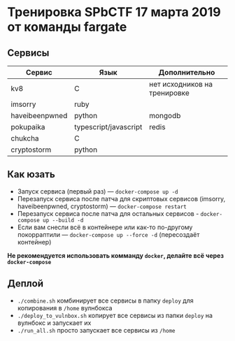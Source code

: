# Тренировка SPbCTF 17 марта 2019 от команды fargate

## Сервисы

| Сервис         | Язык                  | Дополнительно                |
| -------------- | --------------------- | ---------------------------- |
| kv8            | C                     | нет исходников на тренировке |
| imsorry        | ruby                  |                              |
| haveibeenpwned | python                | mongodb                      |
| pokupaika      | typescript/javascript | redis                        |
| chukcha        | C                     |                              |
| cryptostorm    | python                |                              |

## Как юзать

- Запуск сервиса (первый раз) — `docker-compose up -d`
- Перезапуск сервиса после патча для скриптовых сервисов (imsorry, haveibeenpwned, cryptostorm) — `docker-compose restart`
- Перезапуск сервиса после патча для остальных сервисов - `docker-compose up --build -d`
- Если вам снесли всё в контейнере или как-то по-другому покорраптили — `docker-compose up --force -d` (пересоздаёт контейнер)

**Не рекомендуется использовать комманду `docker`, делайте всё через `docker-compose`**


## Деплой

- `./combine.sh` комбинирует все сервисы в папку `deploy` для копирования в `/home` вулнбокса
- `./deploy_to_vulnbox.sh` копирует все сервисы из папки `deploy` на вулнбокс и запускает их
- `./run_all.sh` просто запускает все сервисы из `/home`